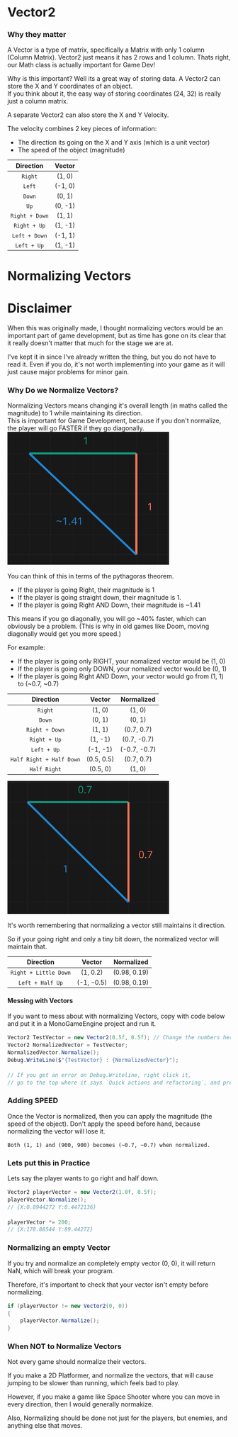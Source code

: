 # Vector2
### Why they matter
A Vector is a type of matrix, specifically a Matrix with only 1 column (Column Matrix). Vector2 just means it has 2 rows and 1 column.
Thats right, our Math class is actually important for Game Dev!

Why is this important? Well its a great way of storing data. A Vector2 can store the X and Y coordinates of an object.  
If you think about it, the easy way of storing coordinates (24, 32) is really just a column matrix.


A separate Vector2 can also store the X and Y Velocity.  

The velocity combines 2 key pieces of information:
- The direction its going on the X and Y axis (which is a unit vector)
- The speed of the object (magnitude)


| Direction | Vector |
| :---: | :---: |
| `Right`        | (1, 0) |
| `Left`         | (-1, 0) |
| `Down`         | (0, 1) |
| `Up`           | (0, -1) |
| `Right + Down` | (1, 1) |
| `Right + Up`   | (1, -1) |
| `Left + Down`  | (-1, 1) |
| `Left + Up`    | (1, -1) |

# Normalizing Vectors
# Disclaimer
When this was originally made, I thought normalizing vectors would be an important part of game development, but as time has gone on its clear that it really doesn't matter that much for the stage we are at.  

I've kept it in since I've already written the thing, but you do not have to read it. 
Even if you do, it's not worth implementing into your game as it will just cause major problems for minor gain.

### Why Do we Normalize Vectors?
Normalizing Vectors means changing it's overall length (in maths called the magnitude) to 1 while maintaining its direction.  
This is important for Game Development, because if you don't normalize, the player will go FASTER if they go diagonally.  
<img src="vector2_images/one_one_triangle.PNG" width="365" height="300">

You can think of this in terms of the pythagoras theorem. 
- If the player is going Right, their magnitude is 1 
- If the player is going straight down, their magnitude is 1.
- If the player is going Right AND Down, their magnitude is ~1.41

This means if you go diagonally, you will go ~40% faster, which can obviously be a problem.   (This is why in old games like Doom, moving diagonally would get you more speed.)

For example:
- If the player is going only RIGHT, your nomalized vector would be (1, 0)
- If the player is going only DOWN, your nomalized vector would be (0, 1)
- If the player is going Right AND Down, your vector would go from (1, 1) to (~0.7, ~0.7)

| Direction | Vector | Normalized |
| :---: | :---: | :---: |
| `Right`        | (1, 0) | (1, 0) |
| `Down`         | (0, 1) | (0, 1) |
| `Right + Down` | (1, 1) | (0.7, 0.7) |
| `Right + Up`   | (1, -1) | (0.7, -0.7) |
| `Left + Up`    | (-1, -1) | (-0.7, -0.7) |
| `Half Right + Half Down` | (0.5, 0.5) | (0.7, 0.7) |
| `Half Right` | (0.5, 0) | (1, 0) |

<img src="vector2_images/normalized_triangle.PNG" width="365" height="300">


It's worth remembering that normalizing a vector still maintains it direction. 

So if your going right and only a tiny bit down, the normalized vector will maintain that.

| Direction | Vector | Normalized |
| :---: | :---: | :---: |
| `Right + Little Down` | (1, 0.2) | (0.98, 0.19) |
| `Left + Half Up` | (-1, -0.5) | (0.98, 0.19) |  

#### Messing with Vectors
If you want to mess about with normalizing Vectors, copy with code below and put it in a MonoGameEngine project and run it.
```C#
Vector2 TestVector = new Vector2(0.5f, 0.5f); // Change the numbers here
Vector2 NormalizedVector = TestVector;
NormalizedVector.Normalize();
Debug.WriteLine($"{TestVector} : {NormalizedVector}");

// If you get an error on Debug.Writeline, right click it, 
// go to the top where it says `Quick actions and refactoring`, and press `using diagnostics`.
```

### Adding SPEED
Once the Vector is normalized, then you can apply the magnitude (the speed of the object). Don't apply the speed before hand, because normalizing the vector will lose it.

    Both (1, 1) and (900, 900) becomes (~0.7, ~0.7) when normalized.


### Lets put this in Practice
Lets say the player wants to go right and half down.

```C#
Vector2 playerVector = new Vector2(1.0f, 0.5f);
playerVector.Normalize();
// {X:0.8944272 Y:0.4472136}

playerVector *= 200;
// {X:178.88544 Y:89.44272}
```

### Normalizing an empty Vector
If you try and normalize an completely empty vector (0, 0), it will return NaN, which will break your program.

Therefore, it's important to check that your vector isn't empty before normalizing.
```C#
if (playerVector != new Vector2(0, 0))
{
    playerVector.Normalize();
}
```

### When NOT to Normalize Vectors
Not every game should normalize their vectors. 

If you make a 2D Platformer, and normalize the vectors, that will cause jumping to be slower than running, which feels bad to play.

However, if you make a game like Space Shooter where you can move in every direction, then I would generally normakize.

Also, Normalizing should be done not just for the players, but enemies, and anything else that moves.

